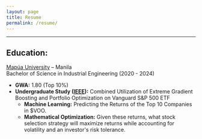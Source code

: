 ```yaml
---
layout: page
title: Resume
permalink: /resume/
---
```


---

## Education:
[Mapúa University](https://www.mapua.edu.ph/) – Manila 
<br>
Bachelor of Science in Industrial Engineering (2020 - 2024)
- **GWA:** 1.80 (Top 10%)
- **Undergraduate Study ([IEEE](https://ieeexplore.ieee.org/document/10857185)):**  Combined Utilization of Extreme Gradient Boosting and Portfolio Optimization on Vanguard S&P 500 ETF 
  - **Machine Learning:** Predicting the Returns of the Top 10 Companies in $VOO.
  - **Mathematical Optimization:** Given these returns, what stock selection strategy will maximize returns while accounting for volatility and an investor's risk tolerance.
